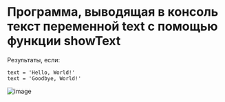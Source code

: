 # Программа, выводящая в консоль текст переменной text с помощью функции showText
Результаты, если:

	text = 'Hello, World!'
	text = 'Goodbye, World!'

![image](https://user-images.githubusercontent.com/131361919/233792432-d2023e6e-23cd-41f3-9675-fd08c00e5955.png)
